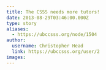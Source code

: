 ```yaml
---
title: The CSSS needs more tutors! 
date: 2013-08-29T03:46:00.000Z
type: story
aliases:
  - https://ubccsss.org/node/1504
author:
  username: Christopher Head
  link: https://ubccsss.org/user/2
images:
---
```


